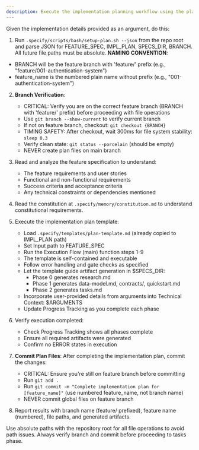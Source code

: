 ```yaml
---
description: Execute the implementation planning workflow using the plan template to generate design artifacts.
---
```


Given the implementation details provided as an argument, do this:

1. Run `.specify/scripts/bash/setup-plan.sh --json` from the repo root and parse JSON for FEATURE_SPEC, IMPL_PLAN, SPECS_DIR, BRANCH. All future file paths must be absolute.
  **NAMING CONVENTION**: 
  - BRANCH will be the feature branch with 'feature/' prefix (e.g., "feature/001-authentication-system")
  - feature_name is the numbered plain name without prefix (e.g., "001-authentication-system")
2. **Branch Verification**: 
   - CRITICAL: Verify you are on the correct feature branch (BRANCH with 'feature/' prefix) before proceeding with file operations
   - Use `git branch --show-current` to verify current branch
   - If not on feature branch, checkout: `git checkout {BRANCH}`
   - TIMING SAFETY: After checkout, wait 300ms for file system stability: `sleep 0.3`
   - Verify clean state: `git status --porcelain` (should be empty)
   - NEVER create plan files on main branch
3. Read and analyze the feature specification to understand:
   - The feature requirements and user stories
   - Functional and non-functional requirements
   - Success criteria and acceptance criteria
   - Any technical constraints or dependencies mentioned

4. Read the constitution at `.specify/memory/constitution.md` to understand constitutional requirements.

5. Execute the implementation plan template:
   - Load `.specify/templates/plan-template.md` (already copied to IMPL_PLAN path)
   - Set Input path to FEATURE_SPEC
   - Run the Execution Flow (main) function steps 1-9
   - The template is self-contained and executable
   - Follow error handling and gate checks as specified
   - Let the template guide artifact generation in $SPECS_DIR:
     * Phase 0 generates research.md
     * Phase 1 generates data-model.md, contracts/, quickstart.md
     * Phase 2 generates tasks.md
   - Incorporate user-provided details from arguments into Technical Context: $ARGUMENTS
   - Update Progress Tracking as you complete each phase

6. Verify execution completed:
   - Check Progress Tracking shows all phases complete
   - Ensure all required artifacts were generated
   - Confirm no ERROR states in execution

7. **Commit Plan Files**: After completing the implementation plan, commit the changes:
   - CRITICAL: Ensure you're still on feature branch before committing
   - Run `git add .`
   - Run `git commit -m "Complete implementation plan for [feature_name]"` (use numbered feature_name, not branch name)
   - NEVER commit global files on feature branch

8. Report results with branch name (feature/ prefixed), feature name (numbered), file paths, and generated artifacts.

Use absolute paths with the repository root for all file operations to avoid path issues. Always verify branch and commit before proceeding to tasks phase.
